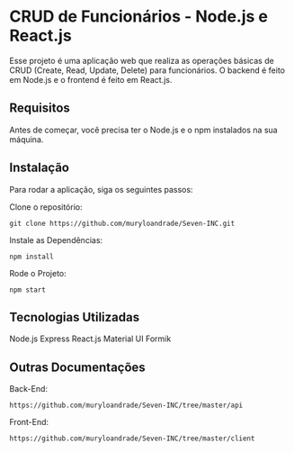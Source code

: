 # CRUD de Funcionários - Node.js e React.js

Esse projeto é uma aplicação web que realiza as operações básicas de CRUD (Create, Read, Update, Delete) para funcionários. O backend é feito em Node.js e o frontend é feito em React.js.

## Requisitos
Antes de começar, você precisa ter o Node.js e o npm instalados na sua máquina.

## Instalação

Para rodar a aplicação, siga os seguintes passos:

Clone o repositório:
```
git clone https://github.com/muryloandrade/Seven-INC.git
```

Instale as Dependências:
```
npm install
```

Rode o Projeto:
```
npm start
```

## Tecnologias Utilizadas

Node.js
Express
React.js
Material UI
Formik

## Outras Documentações

Back-End:
```
https://github.com/muryloandrade/Seven-INC/tree/master/api
```
Front-End:
```
https://github.com/muryloandrade/Seven-INC/tree/master/client
```